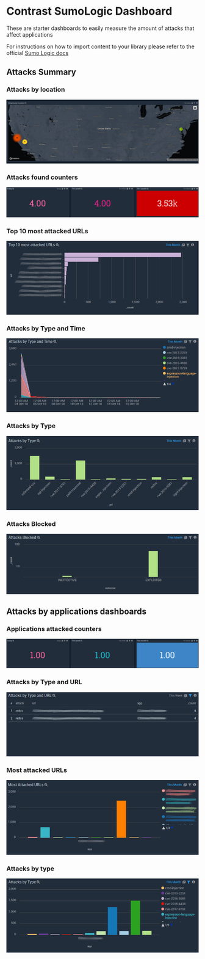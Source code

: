 # Contrast SumoLogic Dashboard

These are starter dashboards to easily measure the amount of attacks that affect applications 

For instructions on how to import content to your library please refer to the official [Sumo Logic 
docs](https://help.sumologic.com/05Search/Library/Export-and-Import-Content-in-the-Library)

## Attacks Summary

### Attacks by location

![attacks_by_location](./images/attacks_location.png)

### Attacks found counters

![attacks_counters](./images/counters.png)

### Top 10 most attacked URLs

![top_10](./images/attacks_top_10.png)

### Attacks by Type and Time

![attacks_type_time](./images/attacks_type_time.png)

### Attacks by Type

![attacks_type](./images/attacks_type.png)

### Attacks Blocked

![attacks_blocked](./images/attacks_blocked.png)

## Attacks by applications dashboards

### Applications attacked counters

![apps_attacks_counter](./images/apps_counters.png)

### Attacks by Type and URL

![apps_attacks_by_type_and_url](./images/apps_attacks_by_type_url.png)

### Most attacked URLs

![apps_top_10](./images/apps_top_10_urls.png)

### Attacks by type

![apps_attacks_type](./images/apps_attacks_by_type.png)